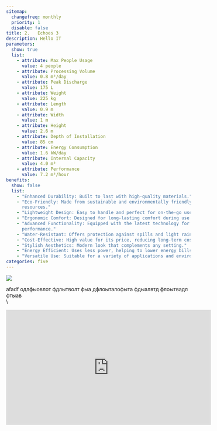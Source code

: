 ```yaml
---
sitemap:
  changefreq: monthly
  priority: 1
  disable: false
title: 2.	Echoes 3
description: Hello IT
parameters:
  show: true
  list:
    - attribute: Max People Usage
      value: 4 people
    - attribute: Processing Volume
      value: 0.8 m³/day
    - attribute: Peak Discharge
      value: 175 L
    - attribute: Weight
      value: 225 kg
    - attribute: Length
      value: 0.9 m
    - attribute: Width
      value: 1 m
    - attribute: Height
      value: 2.6 m
    - attribute: Depth of Installation
      value: 85 cm
    - attribute: Energy Consumption
      value: 1.6 kW/day
    - attribute: Internal Capacity
      value: 4.0 m³
    - attribute: Performance
      value: 7.2 m³/hour
benefits:
  show: false
  list:
    - "Enhanced Durability: Built to last with high-quality materials."
    - "Eco-Friendly: Made from sustainable and environmentally friendly
      resources."
    - "Lightweight Design: Easy to handle and perfect for on-the-go use."
    - "Ergonomic Comfort: Designed for long-lasting comfort during use."
    - "Advanced Functionality: Equipped with the latest technology for better
      performance."
    - "Water-Resistant: Offers protection against spills and light rain."
    - "Cost-Effective: High value for its price, reducing long-term costs."
    - "Stylish Aesthetics: Modern look that complements any setting."
    - "Energy Efficient: Uses less power, helping to lower energy bills."
    - "Versatile Use: Suitable for a variety of applications and environments."
categories: five
---
```


![](/media/uploads/bg-main.jpg)

afadf одлфыовлот фдлытволт фыа дфлоыталофыта фдыалвтд флоытвадл фтыав\
\

<iframe width="560" height="315" src="https://www.youtube.com/embed/qtIqKaDlqXo?si=NFGjU-sydszQD-AQ" title="YouTube video player" frameborder="0" allow="accelerometer; autoplay; clipboard-write; encrypted-media; gyroscope; picture-in-picture; web-share" referrerpolicy="strict-origin-when-cross-origin" allowfullscreen></iframe>

